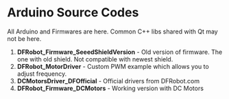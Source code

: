 # Arduino Source Codes

All Arduino and Firmwares are here. Common C++ libs shared with Qt may not be here.

1. **DFRobot_Firmware_SeeedShieldVersion** - Old version of firmware. The one with old shield. Not compatible with newest shield.
2. **DFRobot_MotorDriver** - Custom PWM example which allows you to adjust frequency.
3. **DCMotorsDriver_DFOfficial** - Official drivers from DFRobot.com
4. **DFRobot_Firmware_DCMotors** - Working version with DC Motors
